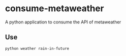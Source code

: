# consume-metaweather
A python application to consume the API of metaweather

## Use

```shell script
python weather rain-in-future
```